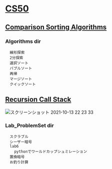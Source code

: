 # [CS50](https://cs50.jp/)
## [Comparison Sorting Algorithms](https://www.cs.usfca.edu/~galles/visualization/ComparisonSort.html)

### Algorithms dir
```
  線形探索
  2分探索
  選択ソート
  バブルソート
  再帰
  マージソート
  クイックソート
```
## [Recursion Call Stack](https://www.youtube.com/watch?v=aCPkszeKRa4&list=PLkxRaGG5EB7pF5cnc4UBra8TVxsufn7zT&index=23)
![スクリーンショット 2021-10-13 22 23 33](https://user-images.githubusercontent.com/70265286/137142212-043f1779-70c3-4b6a-86ba-64b31a7363f6.jpg)

### Lab_ProblemSet dir
```
  スクラブル
  シーザー暗号
  lab6
    pythonでワールドカップシュミレーション
  置換暗号
  お釣り計算
```
